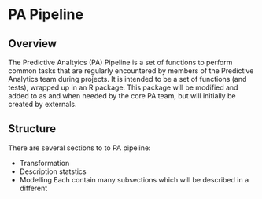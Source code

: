# PA Pipeline

## Overview
The Predictive Analtyics (PA) Pipeline is a set of functions to perform common tasks that are regularly encountered by members of the Predictive Analytics team during projects.
It is intended to be a set of functions (and tests), wrapped up in an R package. This package will be modified and added to as and when needed by the core PA team, but will initially be created by externals.

##  Structure
There are several sections to to PA pipeline:
* Transformation
* Description statstics
* Modelling
Each contain many subsections which will be described in a different
